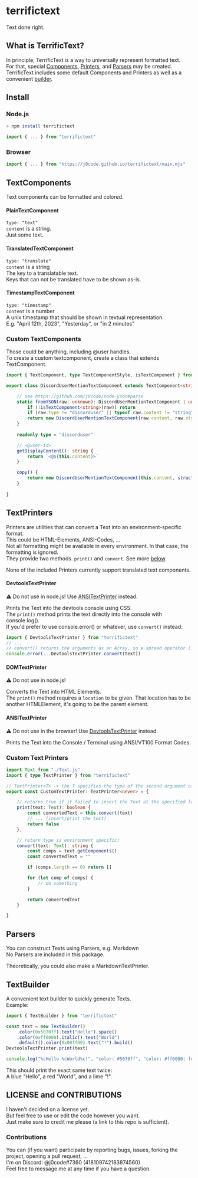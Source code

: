 # terrifictext
Text done right.


## What is TerrificText?
In principle, TerrificText is a way to universally represent formatted text.<br>
For that, special [Components](#TextComponents), [Printers](#TextPrinters), and [Parsers](#Parsers) may be created.<br>
TerrificText includes some default Components and Printers as well as a convenient [builder](#TextBuilder).

## Install
### Node.js
```sh
> npm install terrifictext
```
```ts
import { ... } from "terrifictext"
```
### Browser
```ts
import { ... } from "https://j0code.github.io/terrifictext/main.mjs"
```

## TextComponents
Text components can be formatted and colored.

#### PlainTextComponent
`type: "text"`<br>
`content` is a string.<br>
Just some text.

#### TranslatedTextComponent
`type: "translate"`<br>
`content` is a string<br>
The key to a translatable text.<br>
Keys that can not be translated have to be shown as-is.

#### TimestampTextComponent
`type: "timestamp"`<br>
`content` is a number<br>
A unix timestamp that should be shown in textual representation.<br>
E.g. "April 12th, 2023", "Yesterday", or "in 2 minutes"

### Custom TextComponents
Those could be anything, including @user handles.<br>
To create a custom textcomponent, create a class that extends TextComponent.
```ts
import { TextComponent, type TextComponentStyle, isTextComponent } from "terrifictext"

export class DiscordUserMentionTextComponent extends TextComponent<string> {

	// see https://github.com/j0code/node-yson#parse
	static fromYSON(raw: unknown): DiscordUserMentionTextComponent | undefined {
		if (!isTextComponent<string>(raw)) return
		if (raw.type != "discorduser" || typeof raw.content != "string") return
		return new DiscordUserMentionTextComponent(raw.content, raw.style)
	}
	
	readonly type = "discorduser"

	// <@user-id>
	getDisplayContent(): string {
		return `<@${this.content}>`
	}

	copy() {
		return new DiscordUserMentionTextComponent(this.content, structuredClone(this.style))
	}
	
}
```

## TextPrinters
Printers are utilities that can convert a Text into an environment-specific format.<br>
This could be HTML-Elements, ANSI-Codes, ...<br>
Not all formatting might be available in every environment. In that case, the formatting is ignored.<br>
They provide two methods. `print()` and `convert`. See more [below](#custom-text-printers).

None of the included Printers currently support translated text components.

#### DevtoolsTextPrinter
⚠️ Do not use in node.js! Use [ANSITextPrinter](#ANSITextPrinter) instead.

Prints the Text into the devtools console using CSS.<br>
The `print()` method prints the text directly into the console with console.log().<br>
If you'd prefer to use console.error() or whatever, use `convert()` instead:
```ts
import { DevtoolsTextPrinter } from "terrifictext"
// ...
// convert() returns the arguments as an Array, so a spread operator (...) is needed.
console.error(...DevtoolsTextPrinter.convert(text))
```

#### DOMTextPrinter
⚠️ Do not use in node.js!

Converts the Text into HTML Elements.<br>
The `print()` method requires a `location` to be given.
That location has to be another HTMLElement, it's going to be the parent element.

#### ANSITextPrinter
⚠️ Do not use in the browser! Use [DevtoolsTextPrinter](#DevtoolsTextPrinter) instead.

Prints the Text into the Console / Terminal using ANSI/VT100 Format Codes.

### Custom Text Printers
```ts
import Text from "./Text.js"
import { type TextPrinter } from "terrifictext"

// TextPrinter<T> -> the T specifies the type of the second argument of print (location)
export const CustomTextPrinter: TextPrinter<never> = {

	// returns true if it failed to insert the Text at the specified location
	print(text: Text): boolean {
		const convertedText = this.convert(text)
		// ... (insert/print the text)
		return false
	},

	// return type is environment specific!
	convert(text: Text): string {
		const comps = text.getComponents()
		const convertedText = ""

		if (comps.length == 0) return []

		for (let comp of comps) {
			// do something
		}

		return convertedText
	}

}
```

## Parsers
You can construct Texts using Parsers, e.g. Markdown<br>
No Parsers are included in this package.

Theoretically, you could also make a MarkdownTextPrinter.

## TextBuilder
A convenient text builder to quickly generate Texts.<br>
Example:
```ts
import { TextBuilder } from "terrifictext"

const text = new TextBuilder()
	.color(0x5070ff).text("Hello").space()
	.color(0xff0000).italic().text("World")
	.default().color(0x00ff00).text("!").build()
DevtoolsTextPrinter.print(text)

console.log("%cHello %cWorld%c!", "color: #5070ff", "color: #ff0000; font-style: italic", "color: #00ff00")
```
This should print the exact same text twice:<br>
A blue "Hello", a red "World", and a lime "!".

## LICENSE and CONTRIBUTIONS
I haven't decided on a license yet.<br>
But feel free to use or edit the code however you want.<br>
Just make sure to credit me please (a link to this repo is sufficient).

### Contributions
You can (if you want) participate by reporting bugs, issues, forking the project, opening a pull request, ...<br>
I'm on Discord: @j0code#7360 (418109742183874560)<br>
Feel free to message me at any time if you have a question.
